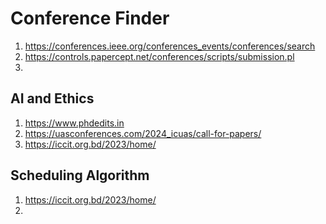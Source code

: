 # Conference Finder 
1. https://conferences.ieee.org/conferences_events/conferences/search
2. https://controls.papercept.net/conferences/scripts/submission.pl
3. 


## AI and Ethics
1. https://www.phdedits.in
2. https://uasconferences.com/2024_icuas/call-for-papers/
3. https://iccit.org.bd/2023/home/


## Scheduling Algorithm 
1. https://iccit.org.bd/2023/home/
2. 
